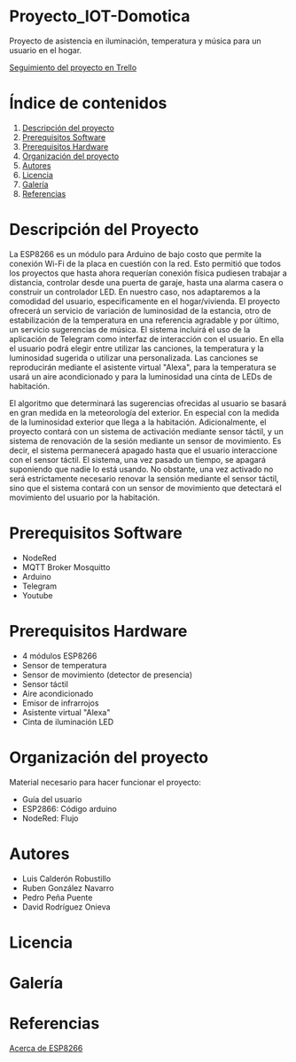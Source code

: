 # Proyecto_IOT-Domotica
Proyecto de asistencia en iluminación, temperatura y música para un usuario en el hogar.

[Seguimiento del proyecto en Trello](https://trello.com/invite/b/DzVk0QiH/1d70aea87e184c9797ed090d1163d35f/proyectoiot-domotica)

# Índice de contenidos
  1. [Descripción del proyecto](https://github.com/luicalrob/G5-Proyecto_IOT-Domotica/blob/main/README.md#descripci%C3%B3n-del-proyecto)
  2. [Prerequisitos Software](https://github.com/luicalrob/G5-Proyecto_IOT-Domotica/blob/main/README.md#prerequesitos-software)
  3. [Prerequisitos Hardware](https://github.com/luicalrob/G5-Proyecto_IOT-Domotica/blob/main/README.md#prerequesitos-hardware)
  4. [Organización del proyecto](https://github.com/luicalrob/G5-Proyecto_IOT-Domotica/blob/main/README.md#organizaci%C3%B3n-del-proyecto)
  5. [Autores](https://github.com/luicalrob/G5-Proyecto_IOT-Domotica/blob/main/README.md#autores)
  6. [Licencia](https://github.com/luicalrob/G5-Proyecto_IOT-Domotica/blob/main/README.md#licencia)
  7. [Galería](https://github.com/luicalrob/G5-Proyecto_IOT-Domotica/blob/main/README.md#galer%C3%ADa)
  8. [Referencias](https://github.com/luicalrob/G5-Proyecto_IOT-Domotica/blob/main/README.md#galer%C3%ADa)

# Descripción del Proyecto

La ESP8266 es un módulo para Arduino de bajo costo que permite la conexión Wi-Fi de la placa en cuestión con la red. Esto permitió que todos los proyectos que hasta ahora requerían conexión física pudiesen trabajar a distancia, controlar desde una puerta de garaje, hasta una alarma casera o construir un controlador LED. En nuestro caso, nos adaptaremos a la comodidad del usuario, especificamente en el hogar/vivienda. El proyecto ofrecerá un servicio de variación de luminosidad de la estancia, otro de estabilización de la temperatura en una referencia agradable y por último, un servicio sugerencias de música. El sistema incluirá el uso de la aplicación de Telegram como interfaz de interacción con el usuario. En ella el usuario podrá elegir entre utilizar las canciones, la temperatura y la luminosidad sugerida o utilizar una personalizada. Las canciones se reproducirán mediante el asistente virtual "Alexa", para la temperatura se usará un aire acondicionado y para la luminosidad una cinta de LEDs de habitación.

El algoritmo que determinará las sugerencias ofrecidas al usuario se basará en gran medida en la meteorología del exterior. En especial con la medida de la luminosidad exterior que llega a la habitación. Adicionalmente, el proyecto contará con un sistema de activación mediante sensor táctil, y un sistema de renovación de la sesión mediante un sensor de movimiento. Es decir, el sistema permanecerá apagado hasta que el usuario interaccione con el sensor táctil. El sistema, una vez pasado un tiempo, se apagará suponiendo que nadie lo está usando. No obstante, una vez activado no será estrictamente necesario renovar la sensión mediante el sensor táctil, sino que el sistema contará con un sensor de movimiento que detectará el movimiento del usuario por la habitación.

# Prerequisitos Software

- NodeRed
- MQTT Broker Mosquitto
- Arduino
- Telegram
- Youtube

# Prerequisitos Hardware

- 4 módulos ESP8266
- Sensor de temperatura
- Sensor de movimiento (detector de presencia)
- Sensor táctil
- Aire acondicionado 
- Emisor de infrarrojos
- Asistente virtual "Alexa"
- Cinta de iluminación LED

# Organización del proyecto

Material necesario para hacer funcionar el proyecto:
- Guía del usuario
- ESP2866: Código arduino
- NodeRed: Flujo

# Autores

- Luis Calderón Robustillo
- Ruben González Navarro
- Pedro Peña Puente
- David Rodríguez Onieva

# Licencia

# Galería

# Referencias
[Acerca de ESP8266](https://hardzone.es/reportajes/tema/esp8266-2n2222-arduino/)
